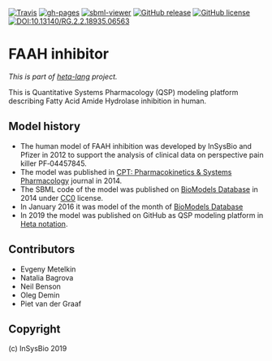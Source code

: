 [![Travis](https://travis-ci.org/insysbio/faah-inhibitor.svg?branch=master)](https://travis-ci.org/insysbio/faah-inhibitor)
[![gh-pages](https://img.shields.io/badge/gh.pages-ready-blue.svg)](https://insysbio.github.io/faah-inhibitor/)
[![sbml-viewer](https://img.shields.io/badge/SbmlViewer-ready-blue.svg)](http://sv.insysbio.com/online/?https://insysbio.github.io/faah-inhibitor/sbml.xml)
[![GitHub release](https://img.shields.io/github/release/insysbio/faah-inhibitor.svg)](https://github.com/insysbio/faah-inhibitor/releases/)
[![GitHub license](https://img.shields.io/github/license/insysbio/faah-inhibitor.svg)](https://github.com/insysbio/faah-inhibitor/blob/master/LICENSE)
[![DOI:10.13140/RG.2.2.18935.06563](https://zenodo.org/badge/DOI/10.1038/psp.2013.72.svg)](https://doi.org/10.1038/psp.2013.72)

# FAAH inhibitor

*This is part of [heta-lang](https://insysbio.github.io/heta-lang/) project.*

This is Quantitative Systems Pharmacology (QSP) modeling platform describing Fatty Acid Amide Hydrolase inhibition in human.

## Model history

- The human model of FAAH inhibition was developed by InSysBio and Pfizer in 2012 to support the analysis of clinical data on perspective pain killer PF‐04457845.
- The model was published in [CPT: Pharmacokinetics & Systems Pharmacology](https://ascpt.onlinelibrary.wiley.com/doi/full/10.1038/psp.2013.72) journal in 2014.
- The SBML code of the model was published on [BioModels Database](https://www.ebi.ac.uk/biomodels/BIOMD0000000512) in 2014 under [CC0](http://creativecommons.org/publicdomain/zero/1.0/) license.
- In January 2016 it was model of the month of [BioModels Database](https://www.ebi.ac.uk/biomodels/content/model-of-the-month?year=2016&month=01)
- In 2019 the model was published on GitHub as QSP modeling platform in [Heta notation](https://insysbio.github.io/heta-lang/).

## Contributors

- Evgeny Metelkin
- Natalia Bagrova
- Neil Benson
- Oleg Demin
- Piet van der Graaf

## Copyright

(c) InSysBio 2019
